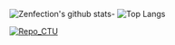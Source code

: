 ![Zenfection's github stats](https://github-readme-stats.vercel.app/api?username=Zenfection1412&show_icons=true&theme=tokyonight)- ![Top Langs](https://github-readme-stats.vercel.app/api/top-langs/?username=Zenfection1412&show_icons=true&theme=tokyonight)

[![Repo_CTU](https://github-readme-stats.vercel.app/api/pin/?username=Zenfection&repo=CTU)](https://github.com/Zenfection/CTU)
